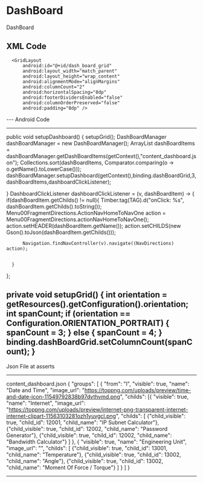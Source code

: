 # DashBoard
DashBoard

XML Code
---

<ScrollView
    android:id="@+id/scrollable"
    android:layout_width="fill_parent"
    android:layout_height="match_parent">

      <GridLayout
          android:id="@+id/dash_board_grid"
          android:layout_width="match_parent"
          android:layout_height="wrap_content"
          android:alignmentMode="alignMargins"
          android:columnCount="2"
          android:horizontalSpacing="8dp"
          android:footerDividersEnabled="false"
          android:columnOrderPreserved="false"
          android:padding="8dp" />
</ScrollView>
---
Android Code

---
  


   public void setupDashboard() {
      setupGrid();
      DashBoardManager dashBoardManager = new DashBoardManager();
      ArrayList<DashBoardItem> dashBoardItems = dashBoardManager.getDashBoardItems(getContext(),"content_dashboard.json");
      Collections.sort(dashBoardItems, Comparator.comparing(o -> o.getName().toLowerCase()));
      dashBoardManager.setupDashboard(getContext(),binding.dashBoardGrid,3,dashBoardItems,dashboardClickListener);

  }
  DashboardClickListener dashboardClickListener = (v, dashBoardItem) -> {
      if(dashBoardItem.getChilds() != null){
          Timber.tag(TAG).d("onClick: %s", dashBoardItem.getChilds().toString());
          Menu00FragmentDirections.ActionNavHomeToNavOne action = Menu00FragmentDirections.actionNavHomeToNavOne();
              action.setHEADER(dashBoardItem.getName());
              action.setCHILDS(new Gson().toJson(dashBoardItem.getChilds()));


          Navigation.findNavController(v).navigate((NavDirections) action);


      }
  };

  private void setupGrid() {
      int orientation = getResources().getConfiguration().orientation;
      int spanCount;
      if (orientation == Configuration.ORIENTATION_PORTRAIT) {
          spanCount = 3;
      } else {
          spanCount = 4;
      }
      binding.dashBoardGrid.setColumnCount(spanCount);
  }
---

Json File at asserts 

---
content_dashboard.json
{
  "groups": [
    {
      "from": "l",
      "visible": true,  "name": "Date and Time",
      "image_url": "https://toppng.com/uploads/preview/time-and-date-icon-11549792838b97dvthvmd.png",
      "childs": [{
      "visible": true, "name": "Internet",
      "image_url": "https://toppng.com/uploads/preview/internet-png-transparent-internet-internet-clipart-11563103281ozh1yuvgcl.png",
      "childs": [
        {"child_visible": true, "child_id": 12001, "child_name": "IP Subnet Calculator"},
        {"child_visible": true, "child_id": 12002, "child_name": "Password Generator"},
        {"child_visible": true, "child_id": 12002, "child_name": "Bandwidth Calculator"}
      ]
    },
    {
      "visible": true, "name": "Engineering Unit",
      "image_url": "",
      "childs": [
        {"child_visible": true, "child_id": 13001, "child_name": "Temperature"},
        {"child_visible": true, "child_id": 13002, "child_name": "Angle"},
        {"child_visible": true, "child_id": 13002, "child_name": "Moment Of Force / Torque"}
      ]
    }
  ]
}

---
